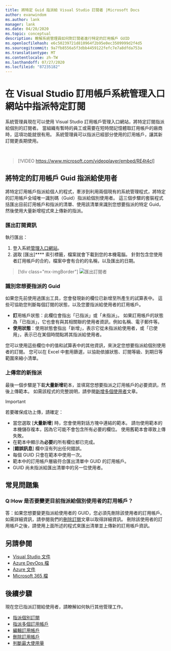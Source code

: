 ```yaml
---
title: 將特定 Guid 指派給 Visual Studio 訂閱者 |Microsoft Docs
author: evanwindom
ms.author: lank
manager: lank
ms.date: 04/20/2020
ms.topic: conceptual
description: 瞭解系統管理員如何對訂閱者進行特定的訂用帳戶 GUID
ms.openlocfilehash: e6c50239721d810964f2b95e0ec3509999d2f4d5
ms.sourcegitcommit: 9a7fb8556a5f3dbb4459122fefc7e7a8dfda753a
ms.translationtype: MT
ms.contentlocale: zh-TW
ms.lasthandoff: 07/27/2020
ms.locfileid: "87235182"
---
```

# <a name="assign-specific-subscriptions-in-the-visual-studio-subscriptions-administration-portal"></a>在 Visual Studio 訂用帳戶系統管理入口網站中指派特定訂閱

系統管理員現在可以使用 Visual Studio 訂用帳戶管理入口網站，將特定訂閱指派給個別的訂閱者。  當組織有暫時的員工或需要在短時間記憶體取訂用帳戶的廠商時，這項功能就很有用。  系統管理員可以指派已經部分使用的訂用帳戶，讓其新訂閱更長期使用。  

<br>

> [!VIDEO https://www.microsoft.com/videoplayer/embed/RE4t4cl]


## <a name="assign-specific-subscription-guids-to-users"></a>將特定的訂用帳戶 Guid 指派給使用者

將特定訂用帳戶指派給個人的程式，牽涉到利用兩個現有的系統管理程式，將特定的訂用帳戶全域唯一識別碼（Guid）指派給個別使用者。  這三個步驟的套裝程式括匯出目前訂用帳戶和指派的清單、使用該清單來識別您想要指派的特定 Guid，然後使用大量新增程式來上傳新的指派。

### <a name="export-your-subscriptions-information"></a>匯出訂閱資訊

執行匯出：
1. 登入系統[管理入口網站](https://manage.visualstudio.com)。
2. 選取 [匯出]**** 索引標籤，檔案就會下載到您的本機電腦。 針對包含您使用者訂用帳戶的合約，檔案中會有合約的名稱，以及匯出的日期。
> [!div class="mx-imgBorder"]
> ![匯出訂閱者](_img/exporting-subscriptions/exporting-subscriptions.png "按一下 [匯出]，以使用訂閱者資訊儲存已指派訂閱的清單。")

### <a name="identify-the-guids-you-want-to-assign"></a>識別您想要指派的 Guid

如果您先前使用過匯出工具，您會發現新的欄位已新增至所產生的試算表中。  這些可協助您判斷每個訂閱的狀態，以及您要指派給使用者的訂用帳戶。  

- **訂**用帳戶狀態：此欄位會指出「已指派」或「未指派」。  如果訂用帳戶的狀態為「已指派」，它也會有與其相關聯的使用者資訊，例如名稱、電子郵件等。 
- **使用狀態**：使用狀態會指出「新增」，表示它從未指派給使用者，或「已使用」，表示已在某個時間點將其指派給使用者。  

您可以使用這些欄位中的值和試算表中的其他資訊，來決定您想要指派給個別使用者的訂閱。 您可以在 Excel 中套用篩選，以協助依據狀態、訂閱等級、到期日等範圍來縮小清單。 

### <a name="upload-your-new-assignments"></a>上傳您的新指派

最後一個步驟是下載**大量新增**範本，並填寫您想要指派之訂用帳戶的必要資訊，然後上傳範本。  如需該程式的完整說明，請參閱[新增多個使用者](assign-license-bulk.md)文章。  

> [!IMPORTANT]
> 若要確保成功上傳，請確定：
> - 當您選取 [**大量新增**] 時，您會使用對話方塊中連結的範本。  請勿使用範本的本機儲存複本，因為它可能不會包含所有必要的欄位。  使用舊範本會導致上傳失敗。 
> - 在範本中顯示為**必要**的所有欄位都已完成。
> - [**錯誤訊息**] 欄中沒有列出任何錯誤。
> - 每個 GUID 只會在範本中使用一次。 
> - 範本中的訂用帳戶層級符合匯出清單中 GUID 的訂用帳戶。 
> - GUID 尚未指派給匯出清單中的另一位使用者。 

## <a name="frequently-asked-questions"></a>常見問題集
### <a name="qhow-do-i-change-which-subscription-is-currently-assigned-to-an-individual-user"></a>Q:How 是否要變更目前指派給個別使用者的訂用帳戶？
答：如果您想要變更指派給使用者的 GUID，您必須先刪除該使用者的訂用帳戶。  如需詳細資訊，請參閱我們的[刪除訂閱](delete-license.md)文章以取得詳細資訊。  刪除該使用者的訂用帳戶之後，請使用上面所述的程式來匯出清單並上傳新的訂用帳戶資訊。  

## <a name="see-also"></a>另請參閱
- [Visual Studio 文件](/visualstudio/)
- [Azure DevOps 檔](/azure/devops/)
- [Azure 文件](/azure/)
- [Microsoft 365 檔](/microsoft-365/)

## <a name="next-steps"></a>後續步驟
現在您已指派訂閱給使用者，請瞭解如何執行其他管理工作。
- [指派個別訂閱](assign-license.md)
- [指派多個訂用帳戶](assign-license-bulk.md)
- [編輯訂用帳戶](edit-license.md)
- [刪除訂用帳戶](delete-license.md)
- [判斷最大使用量](maximum-usage.md)


